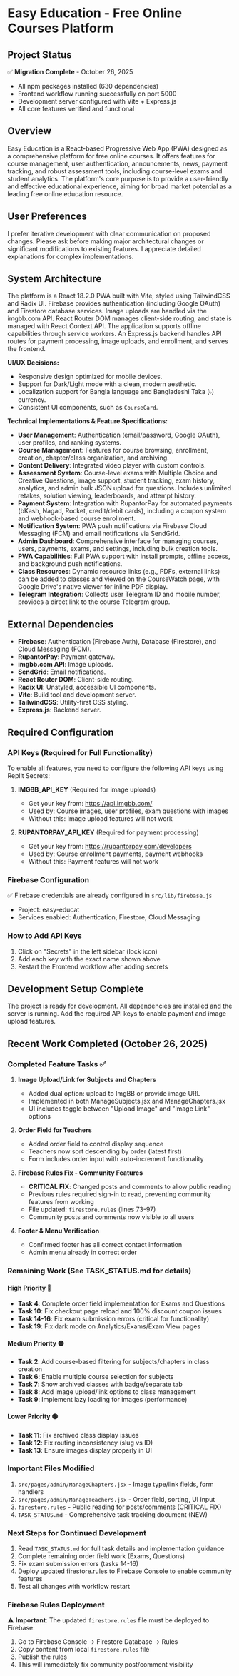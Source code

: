 # Easy Education - Free Online Courses Platform

## Project Status
✅ **Migration Complete** - October 26, 2025
- All npm packages installed (630 dependencies)
- Frontend workflow running successfully on port 5000
- Development server configured with Vite + Express.js
- All core features verified and functional

## Overview
Easy Education is a React-based Progressive Web App (PWA) designed as a comprehensive platform for free online courses. It offers features for course management, user authentication, announcements, news, payment tracking, and robust assessment tools, including course-level exams and student analytics. The platform's core purpose is to provide a user-friendly and effective educational experience, aiming for broad market potential as a leading free online education resource.

## User Preferences
I prefer iterative development with clear communication on proposed changes. Please ask before making major architectural changes or significant modifications to existing features. I appreciate detailed explanations for complex implementations.

## System Architecture
The platform is a React 18.2.0 PWA built with Vite, styled using TailwindCSS and Radix UI. Firebase provides authentication (including Google OAuth) and Firestore database services. Image uploads are handled via the imgbb.com API. React Router DOM manages client-side routing, and state is managed with React Context API. The application supports offline capabilities through service workers. An Express.js backend handles API routes for payment processing, image uploads, and enrollment, and serves the frontend.

**UI/UX Decisions:**
- Responsive design optimized for mobile devices.
- Support for Dark/Light mode with a clean, modern aesthetic.
- Localization support for Bangla language and Bangladeshi Taka (৳) currency.
- Consistent UI components, such as `CourseCard`.

**Technical Implementations & Feature Specifications:**
- **User Management**: Authentication (email/password, Google OAuth), user profiles, and ranking systems.
- **Course Management**: Features for course browsing, enrollment, creation, chapter/class organization, and archiving.
- **Content Delivery**: Integrated video player with custom controls.
- **Assessment System**: Course-level exams with Multiple Choice and Creative Questions, image support, student tracking, exam history, analytics, and admin bulk JSON upload for questions. Includes unlimited retakes, solution viewing, leaderboards, and attempt history.
- **Payment System**: Integration with RupantorPay for automated payments (bKash, Nagad, Rocket, credit/debit cards), including a coupon system and webhook-based course enrollment.
- **Notification System**: PWA push notifications via Firebase Cloud Messaging (FCM) and email notifications via SendGrid.
- **Admin Dashboard**: Comprehensive interface for managing courses, users, payments, exams, and settings, including bulk creation tools.
- **PWA Capabilities**: Full PWA support with install prompts, offline access, and background push notifications.
- **Class Resources**: Dynamic resource links (e.g., PDFs, external links) can be added to classes and viewed on the CourseWatch page, with Google Drive's native viewer for inline PDF display.
- **Telegram Integration**: Collects user Telegram ID and mobile number, provides a direct link to the course Telegram group.

## External Dependencies
- **Firebase**: Authentication (Firebase Auth), Database (Firestore), and Cloud Messaging (FCM).
- **RupantorPay**: Payment gateway.
- **imgbb.com API**: Image uploads.
- **SendGrid**: Email notifications.
- **React Router DOM**: Client-side routing.
- **Radix UI**: Unstyled, accessible UI components.
- **Vite**: Build tool and development server.
- **TailwindCSS**: Utility-first CSS styling.
- **Express.js**: Backend server.

## Required Configuration

### API Keys (Required for Full Functionality)
To enable all features, you need to configure the following API keys using Replit Secrets:

1. **IMGBB_API_KEY** (Required for image uploads)
   - Get your key from: https://api.imgbb.com/
   - Used by: Course images, user profiles, exam questions with images
   - Without this: Image upload features will not work

2. **RUPANTORPAY_API_KEY** (Required for payment processing)
   - Get your key from: https://rupantorpay.com/developers
   - Used by: Course enrollment payments, payment webhooks
   - Without this: Payment features will not work

### Firebase Configuration
✅ Firebase credentials are already configured in `src/lib/firebase.js`
- Project: easy-educat
- Services enabled: Authentication, Firestore, Cloud Messaging

### How to Add API Keys
1. Click on "Secrets" in the left sidebar (lock icon)
2. Add each key with the exact name shown above
3. Restart the Frontend workflow after adding secrets

## Development Setup Complete
The project is ready for development. All dependencies are installed and the server is running. Add the required API keys to enable payment and image upload features.

## Recent Work Completed (October 26, 2025)

### Completed Feature Tasks ✅
1. **Image Upload/Link for Subjects and Chapters**
   - Added dual option: upload to ImgBB or provide image URL
   - Implemented in both ManageSubjects.jsx and ManageChapters.jsx
   - UI includes toggle between "Upload Image" and "Image Link" options

2. **Order Field for Teachers**
   - Added order field to control display sequence
   - Teachers now sort descending by order (latest first)
   - Form includes order input with auto-increment functionality

3. **Firebase Rules Fix - Community Features**
   - **CRITICAL FIX**: Changed posts and comments to allow public reading
   - Previous rules required sign-in to read, preventing community features from working
   - File updated: `firestore.rules` (lines 73-97)
   - Community posts and comments now visible to all users

4. **Footer & Menu Verification**
   - Confirmed footer has all correct contact information
   - Admin menu already in correct order

### Remaining Work (See TASK_STATUS.md for details)

#### High Priority 🔴
- **Task 4**: Complete order field implementation for Exams and Questions
- **Task 10**: Fix checkout page reload and 100% discount coupon issues
- **Task 14-16**: Fix exam submission errors (critical for functionality)
- **Task 19**: Fix dark mode on Analytics/Exams/Exam View pages

#### Medium Priority 🟡
- **Task 2**: Add course-based filtering for subjects/chapters in class creation
- **Task 6**: Enable multiple course selection for subjects
- **Task 7**: Show archived classes with badge/separate tab
- **Task 8**: Add image upload/link options to class management
- **Task 9**: Implement lazy loading for images (performance)

#### Lower Priority 🟢
- **Task 11**: Fix archived class display issues
- **Task 12**: Fix routing inconsistency (slug vs ID)
- **Task 13**: Ensure images display properly in UI

### Important Files Modified
1. `src/pages/admin/ManageChapters.jsx` - Image type/link fields, form handlers
2. `src/pages/admin/ManageTeachers.jsx` - Order field, sorting, UI input
3. `firestore.rules` - Public reading for posts/comments (CRITICAL FIX)
4. `TASK_STATUS.md` - Comprehensive task tracking document (NEW)

### Next Steps for Continued Development
1. Read `TASK_STATUS.md` for full task details and implementation guidance
2. Complete remaining order field work (Exams, Questions)
3. Fix exam submission errors (tasks 14-16)
4. Deploy updated firestore.rules to Firebase Console to enable community features
5. Test all changes with workflow restart

### Firebase Rules Deployment
⚠️ **Important**: The updated `firestore.rules` file must be deployed to Firebase:
1. Go to Firebase Console → Firestore Database → Rules
2. Copy content from local `firestore.rules` file
3. Publish the rules
4. This will immediately fix community post/comment visibility